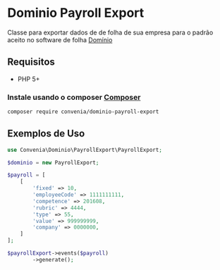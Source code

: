 # Dominio Payroll Export

Classe para exportar dados de de folha de sua empresa para o padrão aceito no software de folha [Domínio](http://www.dominiosistemas.com.br/)

## Requisitos

* PHP 5+

### Instale usando o composer [Composer](http://getcomposer.org/)

```bash
composer require convenia/dominio-payroll-export
```

## Exemplos de Uso

```php
use Convenia\Dominio\PayrollExport\PayrollExport;

$dominio = new PayrollExport;

$payroll = [
    [
        'fixed' => 10,
        'employeeCode' => 1111111111,
        'competence' => 201608,
        'rubric' => 4444,
        'type' => 55,
        'value' => 999999999,
        'company' => 0000000,
    ]
];

$payrollExport->events($payroll)
        ->generate();
```